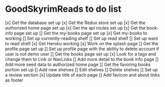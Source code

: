 # GoodSkyrimReads to do list

[x] Get the database set up
[x] Get the Redux store set up
[x] Get the authorized home page set up
[x] Get the api routes set up
[x] Get the book-info page set up
[] Get the my-books page set up
  [x] Get my-books to working
  [] Set up currently-reading shelf
  [] Set up read shelf
  [] Set up want to read shelf
[x] Get Heroku working
[x] Work on the splash page
[] Get the profile page set up
  [] Set up profile page with the ability to delete account if user is not demo user
[] Get the books page set up
[x] Look for a tags and change them to Link or NavLinks
[] Add more detail to the book info page
[] Add more seed data to authorized home page
[] Get the favoring books portion set up
  [] Add new shelves
  [] Edit shelves
  [] Delete shelves
[] Set up a review section
[x] Update title of each page
[] Add favicon and about links as footer
